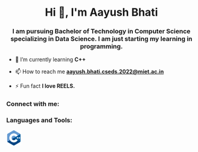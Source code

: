 <h1 align="center">Hi 👋, I'm Aayush Bhati</h1>
<h3 align="center">I am pursuing Bachelor of Technology in Computer Science specializing in Data Science. I am just starting my learning in programming.</h3>

- 🌱 I’m currently learning **C++**

- 📫 How to reach me **aayush.bhati.cseds.2022@miet.ac.in**

- ⚡ Fun fact **I love REELS.**

<h3 align="left">Connect with me:</h3>
<p align="left">
</p>

<h3 align="left">Languages and Tools:</h3>
<p align="left"> <a href="https://www.w3schools.com/cpp/" target="_blank" rel="noreferrer"> <img src="https://raw.githubusercontent.com/devicons/devicon/master/icons/cplusplus/cplusplus-original.svg" alt="cplusplus" width="40" height="40"/> </a> </p>
